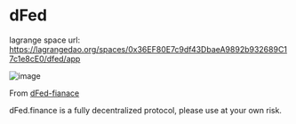 # dFed

lagrange space url: https://lagrangedao.org/spaces/0x36EF80E7c9df43DbaeA9892b932689C17c1e8cE0/dfed/app

![image](https://github.com/ElioLam/awesome-swanchain/assets/69795569/d5dd2202-3f7f-4a8b-b84d-d6e62a67d8a7)


From [dFed-fianace](https://github.com/dFed-finance/interface)

dFed.finance is a fully decentralized protocol, please use at your own risk.
